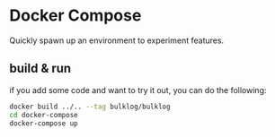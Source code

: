  # Docker Compose

 Quickly spawn up an environment to experiment features.

 ## build & run

if you add some code and want to try it out, you can do the following:

 ```sh
docker build ../.. --tag bulklog/bulklog
cd docker-compose
docker-compose up
 ```